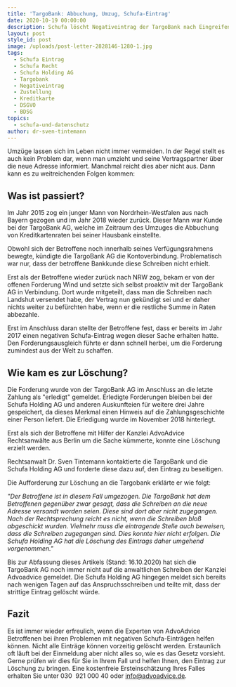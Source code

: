 ```yaml
---
title: 'TargoBank: Abbuchung, Umzug, Schufa-Eintrag'
date: 2020-10-19 00:00:00
description: Schufa löscht Negativeintrag der TargoBank nach Eingreifen von AdvoAdvice.
layout: post
style_id: post
image: /uploads/post-letter-2828146-1280-1.jpg
tags:
  - Schufa Eintrag
  - Schufa Recht
  - Schufa Holding AG
  - Targobank
  - Negativeintrag
  - Zustellung
  - Kreditkarte
  - DSGVO
  - BDSG
topics:
  - schufa-und-datenschutz
author: dr-sven-tintemann
---
```


Umzüge lassen sich im Leben nicht immer vermeiden. In der Regel stellt es auch kein Problem dar, wenn man umzieht und seine Vertragspartner über die neue Adresse informiert. Manchmal reicht dies aber nicht aus. Dann kann es zu weitreichenden Folgen kommen:

## Was ist passiert?

Im Jahr 2015 zog ein junger Mann von Nordrhein-Westfalen aus nach Bayern gezogen und im Jahr 2018 wieder zurück. Dieser Mann war Kunde bei der TargoBank AG, welche im Zeitraum des Umzuges die Abbuchung von Kreditkartenraten bei seiner Hausbank einstellte.

Obwohl sich der Betroffene noch innerhalb seines Verfügungsrahmens bewegte, kündigte die TargoBank AG die Kontoverbindung. Problematisch war nur, dass der betroffene Bankkunde diese Schreiben nicht erhielt.

Erst als der Betroffene wieder zurück nach NRW zog, bekam er von der offenen Forderung Wind und setzte sich selbst proaktiv mit der TargoBank AG in Verbindung. Dort wurde mitgeteilt, dass man die Schreiben nach Landshut versendet habe, der Vertrag nun gekündigt sei und er daher nichts weiter zu befürchten habe, wenn er die restliche Summe in Raten abbezahle.&nbsp;

Erst im Anschluss daran stellte der Betroffene fest, dass er bereits im Jahr 2017 einen negativen Schufa-Eintrag wegen dieser Sache erhalten hatte. Den Forderungsausgleich führte er dann schnell herbei, um die Forderung zumindest aus der Welt zu schaffen.

## Wie kam es zur Löschung?

Die Forderung wurde von der TargoBank AG im Anschluss an die letzte Zahlung als "erledigt" gemeldet. Erledigte Forderungen bleiben bei der Schufa Holding AG und anderen Auskunfteien für weitere drei Jahre gespeichert, da dieses Merkmal einen Hinweis auf die Zahlungsgeschichte einer Person liefert. Die Erledigung wurde im November 2018 hinterlegt.

Erst als sich der Betroffene mit Hilfer der Kanzlei AdvoAdvice Rechtsanwälte aus Berlin um die Sache kümmerte, konnte eine Löschung erzielt werden.

Rechtsanwalt Dr. Sven Tintemann kontaktierte die TargoBank und die Schufa Holding AG und forderte diese dazu auf, den Eintrag zu beseitigen.

Die Aufforderung zur Löschung an die Targobank erklärte er wie folgt:&nbsp;

*"Der Betroffene ist in diesem Fall umgezogen. Die TargoBank hat dem Betroffenen gegenüber zwar gesagt, dass die Schreiben an die neue Adresse versandt worden seien. Diese sind dort aber nicht zugegangen. Nach der Rechtsprechung reicht es nicht, wenn die Schreiben blo&szlig; abgeschickt wurden. Vielmehr muss die eintragende Stelle auch beweisen, dass die Schreiben zugegangen sind. Dies konnte hier nicht erfolgen. Die Schufa Holding AG hat die Löschung des Eintrags daher umgehend vorgenommen."*

Bis zur Abfassung dieses Artikels (Stand: 16.10.2020) hat sich die TargoBank AG noch immer nicht auf die anwaltlichen Schreiben der Kanzlei Advoadvice gemeldet. Die Schufa Holding AG hingegen meldet sich bereits nach wenigen Tagen auf das Anspruchsschreiben und teilte mit, dass der strittige Eintrag gelöscht würde.&nbsp;

## Fazit

Es ist immer wieder erfreulich, wenn die Experten von AdvoAdvice Betroffenen bei ihren Problemen mit negativen Schufa-Einträgen helfen können. Nicht alle Einträge können vorzeitig gelöscht werden. Erstaunlich oft läuft bei der Einmeldung aber nicht alles so, wie es das Gesetz vorsieht. Gerne prüfen wir dies für Sie in Ihrem Fall und helfen Ihnen, den Eintrag zur Löschung zu bringen. Eine kostenfreie Ersteinschätzung Ihres Falles erhalten Sie unter 030 &nbsp;921 000 40 oder info@advoadvice.de.